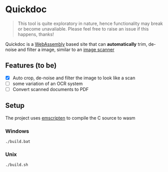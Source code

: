 # Quickdoc

> This tool is quite exploratory in nature, hence functionality may break or become unavaliable. Please feel free to raise an issue if this happens, thanks! 

Quickdoc is a [WebAssembly](https://webassembly.org/) based site that can **automatically** trim, de-noise and filter a image, similar to an [image scanner](https://en.wikipedia.org/wiki/Image_scanner)

## Features (to be)

- [X] Auto crop, de-noise and filter the image to look like a scan
- [ ] some variation of an OCR system
- [ ] Convert scanned documents to PDF

## Setup

The project uses [emscripten](https://emscripten.org) to compile the C source to wasm

### Windows

```
./build.bat
```

### Unix

```
./build.sh
```
